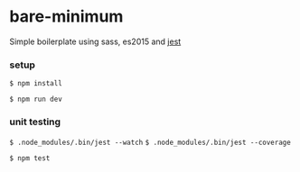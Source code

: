 # bare-minimum
Simple boilerplate using sass, es2015 and [jest](https://facebook.github.io/jest/)


### setup

`$ npm install`

`$ npm run dev`

### unit testing

`$ .node_modules/.bin/jest --watch`
`$ .node_modules/.bin/jest --coverage`

`$ npm test` 
